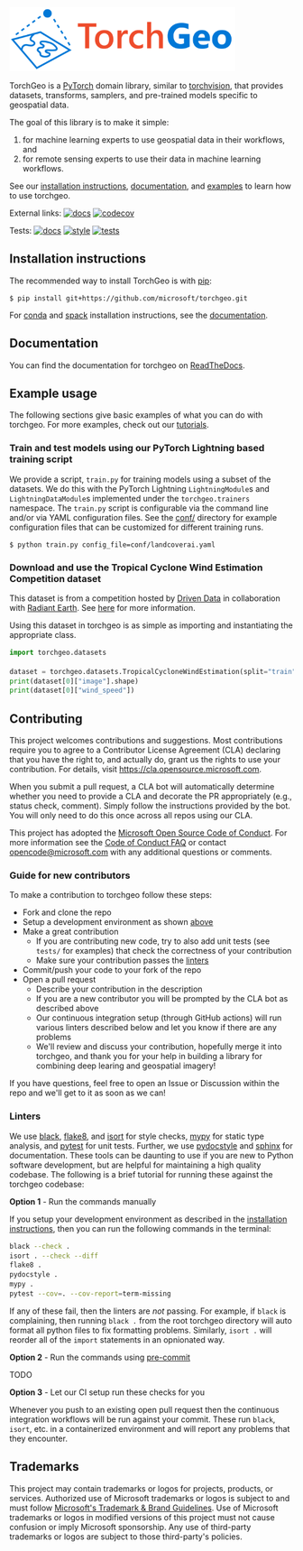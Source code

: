 <img src="logo/logo-color.svg" width="400" alt="TorchGeo"/>

TorchGeo is a [PyTorch](https://pytorch.org/) domain library, similar to [torchvision](https://pytorch.org/vision), that provides datasets, transforms, samplers, and pre-trained models specific to geospatial data.

The goal of this library is to make it simple:

1. for machine learning experts to use geospatial data in their workflows, and
2. for remote sensing experts to use their data in machine learning workflows.

See our [installation instructions](#installation-instructions), [documentation](#documentation), and [examples](#example-usage) to learn how to use torchgeo.

External links:
[![docs](https://readthedocs.org/projects/torchgeo/badge/?version=latest)](https://torchgeo.readthedocs.io/en/latest/?badge=latest)
[![codecov](https://codecov.io/gh/microsoft/torchgeo/branch/main/graph/badge.svg?token=oa3Z3PMVOg)](https://codecov.io/gh/microsoft/torchgeo)

Tests:
[![docs](https://github.com/microsoft/torchgeo/actions/workflows/docs.yaml/badge.svg)](https://github.com/microsoft/torchgeo/actions/workflows/docs.yaml)
[![style](https://github.com/microsoft/torchgeo/actions/workflows/style.yaml/badge.svg)](https://github.com/microsoft/torchgeo/actions/workflows/style.yaml)
[![tests](https://github.com/microsoft/torchgeo/actions/workflows/tests.yaml/badge.svg)](https://github.com/microsoft/torchgeo/actions/workflows/tests.yaml)

## Installation instructions

The recommended way to install TorchGeo is with [pip](https://pip.pypa.io/):

```console
$ pip install git+https://github.com/microsoft/torchgeo.git
```

For [conda](https://docs.conda.io/) and [spack](https://spack.io/) installation instructions, see the [documentation](https://torchgeo.readthedocs.io/en/latest/user/installation.html).

## Documentation

You can find the documentation for torchgeo on [ReadTheDocs](https://torchgeo.readthedocs.io).

## Example usage

The following sections give basic examples of what you can do with torchgeo. For more examples, check out our [tutorials](https://torchgeo.readthedocs.io/en/latest/tutorials/getting_started.html).

### Train and test models using our PyTorch Lightning based training script

We provide a script, `train.py` for training models using a subset of the datasets. We do this with the PyTorch Lightning `LightningModule`s and `LightningDataModule`s implemented under the `torchgeo.trainers` namespace.
The `train.py` script is configurable via the command line and/or via YAML configuration files. See the [conf/](conf/) directory for example configuration files that can be customized for different training runs.

```console
$ python train.py config_file=conf/landcoverai.yaml
```

### Download and use the Tropical Cyclone Wind Estimation Competition dataset

This dataset is from a competition hosted by [Driven Data](https://www.drivendata.org/) in collaboration with [Radiant Earth](https://www.radiant.earth/). See [here](https://www.drivendata.org/competitions/72/predict-wind-speeds/) for more information.

Using this dataset in torchgeo is as simple as importing and instantiating the appropriate class.

```python
import torchgeo.datasets

dataset = torchgeo.datasets.TropicalCycloneWindEstimation(split="train", download=True)
print(dataset[0]["image"].shape)
print(dataset[0]["wind_speed"])
```


## Contributing

This project welcomes contributions and suggestions.  Most contributions require you to agree to a
Contributor License Agreement (CLA) declaring that you have the right to, and actually do, grant us
the rights to use your contribution. For details, visit https://cla.opensource.microsoft.com.

When you submit a pull request, a CLA bot will automatically determine whether you need to provide
a CLA and decorate the PR appropriately (e.g., status check, comment). Simply follow the instructions
provided by the bot. You will only need to do this once across all repos using our CLA.

This project has adopted the [Microsoft Open Source Code of Conduct](https://opensource.microsoft.com/codeofconduct/).
For more information see the [Code of Conduct FAQ](https://opensource.microsoft.com/codeofconduct/faq/) or
contact [opencode@microsoft.com](mailto:opencode@microsoft.com) with any additional questions or comments.

### Guide for new contributors

To make a contribution to torchgeo follow these steps:

- Fork and clone the repo
- Setup a development environment as shown [above](#installation-instructions)
- Make a great contribution
  - If you are contributing new code, try to also add unit tests (see `tests/` for examples) that check the correctness of your contribution
  - Make sure your contribution passes the [linters](#linters)
- Commit/push your code to your fork of the repo
- Open a pull request
  - Describe your contribution in the description 
  - If you are a new contributor you will be prompted by the CLA bot as described above 
  - Our continuous integration setup (through GitHub actions) will run various linters described below and let you know if there are any problems
  - We'll review and discuss your contribution, hopefully merge it into torchgeo, and thank you for your help in building a library for combining deep learing and geospatial imagery!

If you have questions, feel free to open an Issue or Discussion within the repo and we'll get to it as soon as we can!

### Linters

We use [black](https://github.com/psf/black), [flake8](https://github.com/PyCQA/flake8), and [isort](https://github.com/PyCQA/isort) for style checks, [mypy](https://github.com/python/mypy) for static type analysis, and [pytest](https://github.com/pytest-dev/pytest) for unit tests.
Further, we use [pydocstyle](https://github.com/PyCQA/pydocstyle) and [sphinx](https://github.com/sphinx-doc/sphinx) for documentation. These tools can be daunting to use if you are new to Python software development, but are helpful for maintaining a high quality codebase. The following is a brief tutorial for running these against the torchgeo codebase:

**Option 1** - Run the commands manually

If you setup your development environment as described in the [installation instructions](#installation-instructions), then you can run the following commands in the terminal:
```bash
black --check .
isort . --check --diff
flake8 .
pydocstyle .
mypy .
pytest --cov=. --cov-report=term-missing
```

If any of these fail, then the linters are *not* passing. For example, if `black` is complaining, then running `black .` from the root torchgeo directory will auto format all python files to fix formatting problems. Similarly, `isort .` will reorder all of the `import` statements in an opnionated way.

**Option 2** - Run the commands using [pre-commit](https://pre-commit.com/)

TODO

**Option 3** - Let our CI setup run these checks for you

Whenever you push to an existing open pull request then the continuous integration workflows will be run against your commit. These run `black`, `isort`, etc. in a containerized environment and will report any problems that they encounter. 

## Trademarks

This project may contain trademarks or logos for projects, products, or services. Authorized use of Microsoft
trademarks or logos is subject to and must follow
[Microsoft's Trademark & Brand Guidelines](https://www.microsoft.com/en-us/legal/intellectualproperty/trademarks/usage/general).
Use of Microsoft trademarks or logos in modified versions of this project must not cause confusion or imply Microsoft sponsorship.
Any use of third-party trademarks or logos are subject to those third-party's policies.
